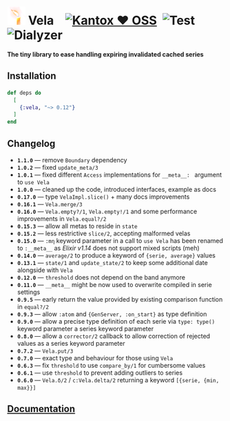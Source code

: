 # ![Vela](https://raw.githubusercontent.com/am-kantox/vela/master/stuff/vela-48x48.png) Vela    [![Kantox ❤ OSS](https://img.shields.io/badge/❤-kantox_oss-informational.svg)](https://kantox.com/)  ![Test](https://github.com/am-kantox/vela/workflows/Test/badge.svg)  ![Dialyzer](https://github.com/am-kantox/vela/workflows/Dialyzer/badge.svg)

**The tiny library to ease handling expiring invalidated cached series**

## Installation

```elixir
def deps do
  [
    {:vela, "~> 0.12"}
  ]
end
```

## Changelog

- **`1.1.0`** — remove `Boundary` dependency
- **`1.0.2`** — fixed `update_meta/3`
- **`1.0.1`** — fixed different `Access` implementations for `__meta__: ` argument to `use Vela`
- **`1.0.0`** — cleaned up the code, introduced interfaces, example as docs
- **`0.17.0`** — type `VelaImpl.slice()` + many docs improvements
- **`0.16.1`** — `Vela.merge/3`
- **`0.16.0`** — `Vela.empty?/1`, `Vela.empty!/1` and some performance improvements in `Vela.equal?/2`
- **`0.15.3`** — allow all metas to reside in `state`
- **`0.15.2`** — less restrictive `slice/2`, accepting malformed velas
- **`0.15.0`** — `:mη` keyword parameter in a call to `use Vela` has been renamed to `:__meta__` as _Elixir v1.14_ does not support mixed scripts (meh)
- **`0.14.0`** — `average/2` to produce a keyword of `{serie, average}` values
- **`0.13.1`** — `state/1` and `update_state/2` to keep some additional date alongside with `Vela`
- **`0.12.0`** — `threshold` does not depend on the band anymore
- **`0.11.0`** — `__meta__` might be now used to overwrite compiled in serie settings
- **`0.9.5`** — early return the value provided by existing comparison function in `equal?/2`
- **`0.9.3`** — allow `:atom` and `{GenServer, :on_start}` as type definition
- **`0.9.0`** — allow a precise type definition of each serie via `type: type()` keyword parameter
  a series keyword parameter
- **`0.8.0`** — allow a `corrector/2` callback to allow correction of rejected values as
  a series keyword parameter
- **`0.7.2`** — `Vela.put/3`
- **`0.7.0`** — exact type and behaviour for those using `Vela`
- **`0.6.3`** — fix `threshold` to use `compare_by/1` for cumbersome values
- **`0.6.1`** — use `threshold` to prevent adding outliers to series
- **`0.6.0`** — `Vela.δ/2` / `c:Vela.delta/2` returning a keyword `[{serie, {min, max}}]`

## [Documentation](https://hexdocs.pm/vela)
